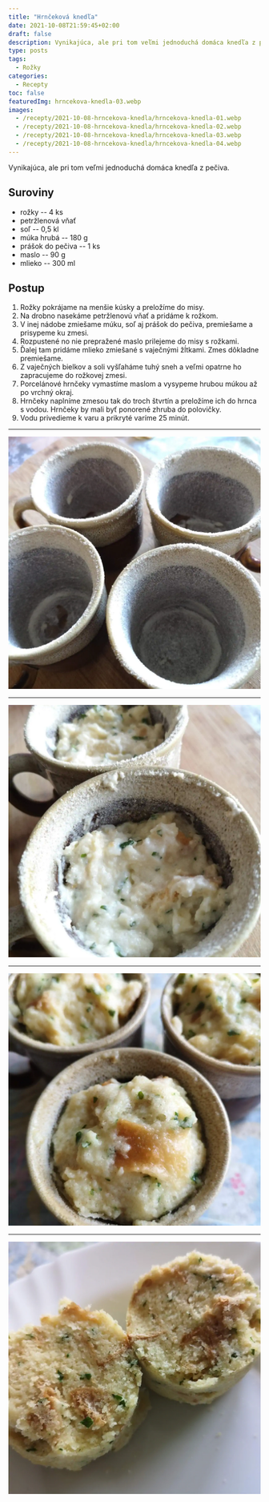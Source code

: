 ```yaml
---
title: "Hrnčeková knedľa"
date: 2021-10-08T21:59:45+02:00
draft: false
description: Vynikajúca, ale pri tom veľmi jednoduchá domáca knedľa z pečiva.
type: posts
tags:
  - Rožky
categories:
  - Recepty
toc: false
featuredImg: hrncekova-knedla-03.webp
images:
  - /recepty/2021-10-08-hrncekova-knedla/hrncekova-knedla-01.webp
  - /recepty/2021-10-08-hrncekova-knedla/hrncekova-knedla-02.webp
  - /recepty/2021-10-08-hrncekova-knedla/hrncekova-knedla-03.webp
  - /recepty/2021-10-08-hrncekova-knedla/hrncekova-knedla-04.webp
---
```


Vynikajúca, ale pri tom veľmi jednoduchá domáca knedľa z pečiva.

## Suroviny

- rožky -- 4 ks
- petržlenová vňať
- soľ -- 0,5 kl
- múka hrubá -- 180 g
- prášok do pečiva -- 1 ks
- maslo -- 90 g
- mlieko -- 300 ml

## Postup

1. Rožky pokrájame na menšie kúsky a preložíme do misy.
2. Na drobno nasekáme petržlenovú vňať a pridáme k rožkom.
3. V inej nádobe zmiešame múku, soľ aj prášok do pečiva, premiešame a prisypeme ku zmesi.
4. Rozpustené no nie prepražené maslo prilejeme do misy s rožkami.
5. Ďalej tam pridáme mlieko zmiešané s vaječnými žĺtkami. Zmes dôkladne premiešame.
6. Z vaječných bielkov a soli vyšľaháme tuhý sneh a veľmi opatrne ho zapracujeme do rožkovej zmesi.
7. Porcelánové hrnčeky vymastíme maslom a vysypeme hrubou múkou až po vrchný okraj.
8. Hrnčeky naplníme zmesou tak do troch štvrtín a preložíme ich do hrnca s vodou. Hrnčeky by mali byť ponorené zhruba do polovičky.
9. Vodu privedieme k varu a prikryté varíme 25 minút.

---

![Hrnčeková knedľa - hrnčeky](hrncekova-knedla-01.webp "Hrnčeková knedľa - hrnčeky (autor: zwieratko, 2021)")

---

![Hrnčeková knedľa - pred varením](hrncekova-knedla-02.webp "Hrnčeková knedľa - pred varením (autor: zwieratko, 2021)")

---

![Hrnčeková knedľa - po uvarení](hrncekova-knedla-03.webp "Hrnčeková knedľa - po uvarení (autor: zwieratko, 2021)")

---

![Hrnčeková knedľa](hrncekova-knedla-04.webp "Hrnčeková knedľa (autor: zwieratko, 2021)")